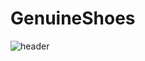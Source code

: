 # GenuineShoes

![header](https://capsule-render.vercel.app/api?type=waving&color=E3826C&height=250&section=header&text=Dawoon%20&fontSize=90&animation=fadeIn&fontAlignY=38&desc=%20&descAlignY=62&descAlign=62)

